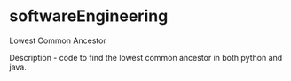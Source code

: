 # softwareEngineering

Lowest Common Ancestor

Description - code to find the lowest common ancestor in both python and java.
